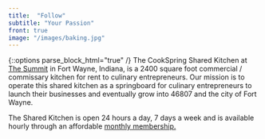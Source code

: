 ```yaml
---
title:  "Follow"
subtitle: "Your Passion"
front: true
image: "/images/baking.jpg"
---
```

{::options parse_block_html="true" /}
The CookSpring Shared Kitchen at [The Summit](http://thesummitfw.com) in Fort Wayne, Indiana, is a 2400 square foot commercial / commissary kitchen for rent to culinary entrepreneurs.  Our mission is to operate this shared kitchen as a springboard for culinary entrepreneurs to launch their businesses and eventually grow into 46807 and the city of Fort Wayne. 

The Shared Kitchen is open 24 hours a day, 7 days a week and is available hourly through an affordable [monthly membership.](#memberships)